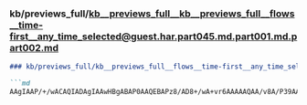 ### kb/previews_full/kb__previews_full__kb__previews_full__flows__time-first__any_time_selected@guest.har.part045.md.part001.md.part002.md

```md
### kb/previews_full/kb__previews_full__flows__time-first__any_time_selected@guest.har.part045.md.part001.md (part 002)

```md
AAgIAAP/+/wACAQIADAgIAAwHBgABAP0AAQEBAPz8/AD8+/wA+vr6AAAAAQAA/v8A/P39AAMEAwACAgIA/gD9AAAAAAAA/v8A
```

```

```
